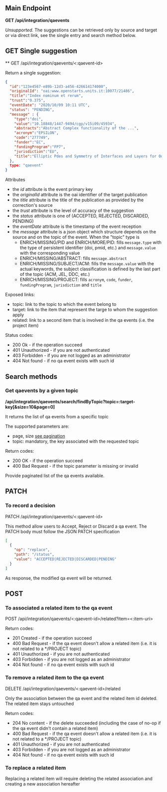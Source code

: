 ## Main Endpoint
**GET /api/integration/qaevents**

_Unsupported._ The suggestions can be retrieved only by source and target or via direct link, see the single entry and search method below. 

## GET Single suggestion
** GET /api/integration/qaevents/<:qaevent-id>

Return a single suggestion:

```json
{
  "id":"123e4567-e89b-12d3-a456-426614174000",
  "originalId": "oai:www.openstarts.units.it:10077/21486",
  "title":"Index nominum et rerum",
  "trust":"0.375",
  "eventDate": "2020/10/09 10:11 UTC",
  "status": "PENDING",
  "message" : {
    "type":"doi",
    "value":"10.18848/1447-9494/cgp/v15i09/45934",
    "abstracts":"Abstract Complex functionality of the ...",
    "acronym":"EPSILON",
    "code":"277749",
    "funder":"EC",
    "fundingProgram":"FP7",
    "jurisdiction":"EU",
    "title":"Elliptic Pdes and Symmetry of Interfaces and Layers for Odd Nonlinearities"
  },
  type: "qaevent"
}
```

Attributes
* the *id* attribute is the event primary key
* the *originalId* attribute is the oai identifier of the target publication
* the *title* attribute is the title of the publication as provided by the correction's source
* the *trust* attribute is the level of accuracy of the suggestion
* the *status* attribute is one of (ACCEPTED, REJECTED, DISCARDED, PENDING)
* the *eventDate* attribute is the timestamp of the event reception
* the *message* attribute is a json object which structure depends on the source and on the topic of the event. When the "topic" type is
    * ENRICH/MISSING/PID and ENRICH/MORE/PID: fills `message.type` with the type of persistent identifier (doi, pmid, etc.) and `message.value` with the corresponding value
    * ENRICH/MISSING/ABSTRACT: fills `message.abstract`
    * ENRICH/MISSING/SUBJECT/ACM: fills the `message.value` with the actual keywords, the subject classification is defined by the last part of the topic (ACM, JEL, DDC, etc.)
    * ENRICH/MISSING/PROJECT: fills `acronym`, `code`, `funder`, `fundingProgram`, `jurisdiction` and `title`

Exposed links:
* topic: link to the topic to which the event belong to
* target: link to the item that represent the targe to whom the suggestion apply
* related: link to a second item that is involved in the qa events (i.e. the project item)

Status codes:
* 200 Ok - if the operation succeed
* 401 Unauthorized - if you are not authenticated
* 403 Forbidden - if you are not logged as an administrator
* 404 Not found - if no qa event exists with such id 

## Search methods
### Get qaevents by a given topic
**/api/integration/qaevents/search/findByTopic?topic=:target-key[&size=10&page=0]**

It returns the list of qa events from a specific topic

The supported parameters are:
* page, size [see pagination](README.md#Pagination)
* topic: mandatory, the key associated with the requested topic

Return codes:
* 200 OK - if the operation succeed
* 400 Bad Request - if the topic parameter is missing or invalid

Provide paginated list of the qa events available.

## PATCH 
### To record a decision 
PATCH /api/integration/qaevents/<:qaevent-id>

This method allow users to Accept, Reject or Discard a qa event. The PATCH body must follow the JSON PATCH specification

```json
[
  {
    "op": "replace",
    "path": "/status",
    "value": "ACCEPTED|REJECTED|DISCARDED|PENDING"
  }
]
```

As response, the modified qa event will be returned.
 
## POST
### To associated a related item to the qa event
POST /api/integration/qaevents/<:qaevent-id>/related?item=<:item-uri>

Return codes:
* 201 Created - if the operation succeed
* 400 Bad Request - if the qa event doesn't allow a related item (i.e. it is not related to a */PROJECT topic)
* 401 Unauthorized - if you are not authenticated
* 403 Forbidden - if you are not logged as an administrator
* 404 Not found - if no qa event exists with such id

### To remove a related item to the qa event
DELETE /api/integration/qaevents/<:qaevent-id>/related

Only the association between the qa event and the related item id deleted. The related item stays untouched

Return codes:
* 204 No content - if the delete succeeded (including the case of no-op if the qa event didn't contain a related item)
* 400 Bad Request - if the qa event doesn't allow a related item (i.e. it is not related to a */PROJECT topic)
* 401 Unauthorized - if you are not authenticated
* 403 Forbidden - if you are not logged as an administrator
* 404 Not found - if no qa event exists with such id

### To replace a related item
Replacing a related item will require deleting the related association and creating a new association hereafter
